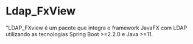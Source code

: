 # Ldap_FxView
"LDAP_FXview é um pacote que integra o framework JavaFX com LDAP utilizando as tecnologias Spring Boot >=2.2.0 e Java >=11.
